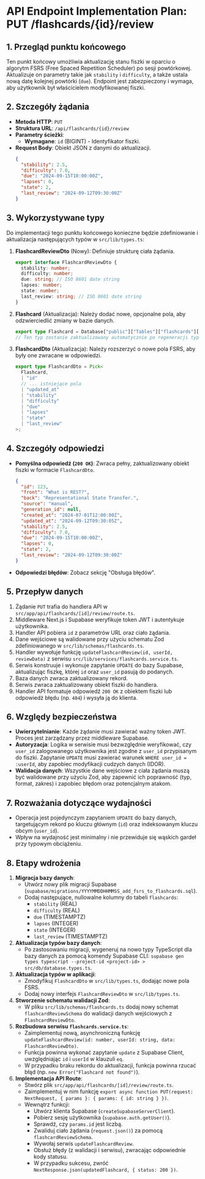 # API Endpoint Implementation Plan: PUT /flashcards/{id}/review

## 1. Przegląd punktu końcowego

Ten punkt końcowy umożliwia aktualizację stanu fiszki w oparciu o algorytm FSRS (Free Spaced Repetition Scheduler) po sesji powtórkowej. Aktualizuje on parametry takie jak `stability` i `difficulty`, a także ustala nową datę kolejnej powtórki (`due`). Endpoint jest zabezpieczony i wymaga, aby użytkownik był właścicielem modyfikowanej fiszki.

## 2. Szczegóły żądania

- **Metoda HTTP**: `PUT`
- **Struktura URL**: `/api/flashcards/{id}/review`
- **Parametry ścieżki**:
  - **Wymagane**: `id` (BIGINT) - Identyfikator fiszki.
- **Request Body**: Obiekt JSON z danymi do aktualizacji.
  ```json
  {
    "stability": 2.5,
    "difficulty": 7.0,
    "due": "2024-09-15T10:00:00Z",
    "lapses": 0,
    "state": 2,
    "last_review": "2024-09-12T09:30:00Z"
  }
  ```

## 3. Wykorzystywane typy

Do implementacji tego punktu końcowego konieczne będzie zdefiniowanie i aktualizacja następujących typów w `src/lib/types.ts`:

1.  **FlashcardReviewDto** (Nowy): Definiuje strukturę ciała żądania.
    ```typescript
    export interface FlashcardReviewDto {
      stability: number;
      difficulty: number;
      due: string; // ISO 8601 date string
      lapses: number;
      state: number;
      last_review: string; // ISO 8601 date string
    }
    ```
2.  **Flashcard** (Aktualizacja): Należy dodać nowe, opcjonalne pola, aby odzwierciedlić zmiany w bazie danych.
    ```typescript
    export type Flashcard = Database["public"]["Tables"]["flashcards"]["Row"];
    // Ten typ zostanie zaktualizowany automatycznie po regeneracji typów Supabase
    ```
3.  **FlashcardDto** (Aktualizacja): Należy rozszerzyć o nowe pola FSRS, aby były one zwracane w odpowiedzi.
    ```typescript
    export type FlashcardDto = Pick<
      Flashcard,
      | "id"
      // ... istniejące pola
      | "updated_at"
      | "stability"
      | "difficulty"
      | "due"
      | "lapses"
      | "state"
      | "last_review"
    >;
    ```

## 4. Szczegóły odpowiedzi

- **Pomyślna odpowiedź (`200 OK`)**: Zwraca pełny, zaktualizowany obiekt fiszki w formacie `FlashcardDto`.
  ```json
  {
    "id": 123,
    "front": "What is REST?",
    "back": "Representational State Transfer.",
    "source": "manual",
    "generation_id": null,
    "created_at": "2024-07-01T12:00:00Z",
    "updated_at": "2024-09-12T09:30:05Z",
    "stability": 2.5,
    "difficulty": 7.0,
    "due": "2024-09-15T10:00:00Z",
    "lapses": 0,
    "state": 2,
    "last_review": "2024-09-12T09:30:00Z"
  }
  ```
- **Odpowiedzi błędów**: Zobacz sekcję "Obsługa błędów".

## 5. Przepływ danych

1.  Żądanie `PUT` trafia do handlera API w `src/app/api/flashcards/[id]/review/route.ts`.
2.  Middleware Next.js i Supabase weryfikuje token JWT i autentykuje użytkownika.
3.  Handler API pobiera `id` z parametrów URL oraz ciało żądania.
4.  Dane wejściowe są walidowane przy użyciu schematu Zod zdefiniowanego w `src/lib/schemas/flashcards.ts`.
5.  Handler wywołuje funkcję `updateFlashcardReview(id, userId, reviewData)` z serwisu `src/lib/services/flashcards.service.ts`.
6.  Serwis konstruuje i wykonuje zapytanie `UPDATE` do bazy Supabase, aktualizując fiszkę, której `id` oraz `user_id` pasują do podanych.
7.  Baza danych zwraca zaktualizowany rekord.
8.  Serwis zwraca zaktualizowany obiekt fiszki do handlera.
9.  Handler API formatuje odpowiedź `200 OK` z obiektem fiszki lub odpowiedź błędu (np. `404`) i wysyła ją do klienta.

## 6. Względy bezpieczeństwa

- **Uwierzytelnianie**: Każde żądanie musi zawierać ważny token JWT. Proces jest zarządzany przez middleware Supabase.
- **Autoryzacja**: Logika w serwisie musi bezwzględnie weryfikować, czy `user_id` zalogowanego użytkownika jest zgodne z `user_id` przypisanym do fiszki. Zapytanie `UPDATE` musi zawierać warunek `WHERE user_id = :userId`, aby zapobiec modyfikacji cudzych danych (IDOR).
- **Walidacja danych**: Wszystkie dane wejściowe z ciała żądania muszą być walidowane przy użyciu Zod, aby zapewnić ich poprawność (typ, format, zakres) i zapobiec błędom oraz potencjalnym atakom.

## 7. Rozważania dotyczące wydajności

- Operacja jest pojedynczym zapytaniem `UPDATE` do bazy danych, targetującym rekord po kluczu głównym (`id`) oraz indeksowanym kluczu obcym (`user_id`).
- Wpływ na wydajność jest minimalny i nie przewiduje się wąskich gardeł przy typowym obciążeniu.

## 8. Etapy wdrożenia

1.  **Migracja bazy danych**:
    - Utwórz nowy plik migracji Supabase (`supabase/migrations/YYYYMMDDHHMMSS_add_fsrs_to_flashcards.sql`).
    - Dodaj następujące, nullowalne kolumny do tabeli `flashcards`:
      - `stability` (REAL)
      - `difficulty` (REAL)
      - `due` (TIMESTAMPTZ)
      - `lapses` (INTEGER)
      - `state` (INTEGER)
      - `last_review` (TIMESTAMPTZ)
2.  **Aktualizacja typów bazy danych**:
    - Po zastosowaniu migracji, wygeneruj na nowo typy TypeScript dla bazy danych za pomocą komendy Supabase CLI: `supabase gen types typescript --project-id <project-id> > src/db/database.types.ts`.
3.  **Aktualizacja typów w aplikacji**:
    - Zmodyfikuj `FlashcardDto` w `src/lib/types.ts`, dodając nowe pola FSRS.
    - Dodaj nowy interfejs `FlashcardReviewDto` w `src/lib/types.ts`.
4.  **Stworzenie schematu walidacji Zod**:
    - W pliku `src/lib/schemas/flashcards.ts` dodaj nowy schemat `flashcardReviewSchema` do walidacji danych wejściowych z `FlashcardReviewDto`.
5.  **Rozbudowa serwisu `flashcards.service.ts`**:
    - Zaimplementuj nową, asynchroniczną funkcję `updateFlashcardReview(id: number, userId: string, data: FlashcardReviewDto)`.
    - Funkcja powinna wykonać zapytanie `update` z Supabase Client, uwzględniając `id` i `userId` w klauzuli `eq`.
    - W przypadku braku rekordu do aktualizacji, funkcja powinna rzucać błąd (np. `new Error("Flashcard not found")`).
6.  **Implementacja API Route**:
    - Stwórz plik `src/app/api/flashcards/[id]/review/route.ts`.
    - Zaimplementuj w nim funkcję `export async function PUT(request: NextRequest, { params }: { params: { id: string } })`.
    - Wewnątrz funkcji:
      - Utwórz klienta Supabase (`createSupabaseServerClient`).
      - Pobierz sesję użytkownika (`supabase.auth.getUser()`).
      - Sprawdź, czy `params.id` jest liczbą.
      - Zwaliduj ciało żądania (`request.json()`) za pomocą `flashcardReviewSchema`.
      - Wywołaj serwis `updateFlashcardReview`.
      - Obsłuż błędy (z walidacji i serwisu), zwracając odpowiednie kody statusu.
      - W przypadku sukcesu, zwróć `NextResponse.json(updatedFlashcard, { status: 200 })`.
